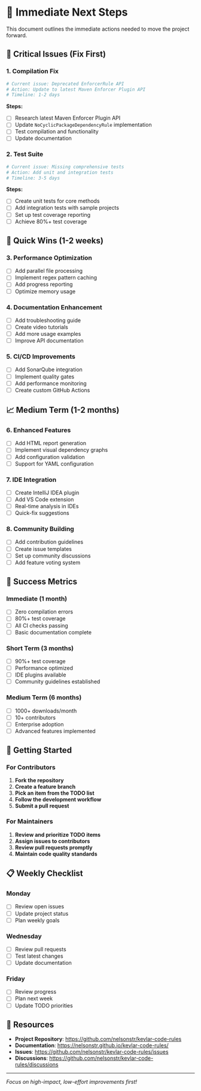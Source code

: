 # 🎯 Immediate Next Steps

This document outlines the immediate actions needed to move the project forward.

## 🚨 Critical Issues (Fix First)

### 1. **Compilation Fix**
```bash
# Current issue: Deprecated EnforcerRule API
# Action: Update to latest Maven Enforcer Plugin API
# Timeline: 1-2 days
```

**Steps:**
- [ ] Research latest Maven Enforcer Plugin API
- [ ] Update `NoCyclicPackageDependencyRule` implementation
- [ ] Test compilation and functionality
- [ ] Update documentation

### 2. **Test Suite**
```bash
# Current issue: Missing comprehensive tests
# Action: Add unit and integration tests
# Timeline: 3-5 days
```

**Steps:**
- [ ] Create unit tests for core methods
- [ ] Add integration tests with sample projects
- [ ] Set up test coverage reporting
- [ ] Achieve 80%+ test coverage

## 🔧 Quick Wins (1-2 weeks)

### 3. **Performance Optimization**
- [ ] Add parallel file processing
- [ ] Implement regex pattern caching
- [ ] Add progress reporting
- [ ] Optimize memory usage

### 4. **Documentation Enhancement**
- [ ] Add troubleshooting guide
- [ ] Create video tutorials
- [ ] Add more usage examples
- [ ] Improve API documentation

### 5. **CI/CD Improvements**
- [ ] Add SonarQube integration
- [ ] Implement quality gates
- [ ] Add performance monitoring
- [ ] Create custom GitHub Actions

## 📈 Medium Term (1-2 months)

### 6. **Enhanced Features**
- [ ] Add HTML report generation
- [ ] Implement visual dependency graphs
- [ ] Add configuration validation
- [ ] Support for YAML configuration

### 7. **IDE Integration**
- [ ] Create IntelliJ IDEA plugin
- [ ] Add VS Code extension
- [ ] Real-time analysis in IDEs
- [ ] Quick-fix suggestions

### 8. **Community Building**
- [ ] Add contribution guidelines
- [ ] Create issue templates
- [ ] Set up community discussions
- [ ] Add feature voting system

## 🎯 Success Metrics

### Immediate (1 month)
- [ ] Zero compilation errors
- [ ] 80%+ test coverage
- [ ] All CI checks passing
- [ ] Basic documentation complete

### Short Term (3 months)
- [ ] 90%+ test coverage
- [ ] Performance optimized
- [ ] IDE plugins available
- [ ] Community guidelines established

### Medium Term (6 months)
- [ ] 1000+ downloads/month
- [ ] 10+ contributors
- [ ] Enterprise adoption
- [ ] Advanced features implemented

## 🚀 Getting Started

### For Contributors
1. **Fork the repository**
2. **Create a feature branch**
3. **Pick an item from the TODO list**
4. **Follow the development workflow**
5. **Submit a pull request**

### For Maintainers
1. **Review and prioritize TODO items**
2. **Assign issues to contributors**
3. **Review pull requests promptly**
4. **Maintain code quality standards**

## 📋 Weekly Checklist

### Monday
- [ ] Review open issues
- [ ] Update project status
- [ ] Plan weekly goals

### Wednesday
- [ ] Review pull requests
- [ ] Test latest changes
- [ ] Update documentation

### Friday
- [ ] Review progress
- [ ] Plan next week
- [ ] Update TODO priorities

## 🔗 Resources

- **Project Repository**: https://github.com/nelsonstr/kevlar-code-rules
- **Documentation**: https://nelsonstr.github.io/kevlar-code-rules/
- **Issues**: https://github.com/nelsonstr/kevlar-code-rules/issues
- **Discussions**: https://github.com/nelsonstr/kevlar-code-rules/discussions

---

*Focus on high-impact, low-effort improvements first!* 
